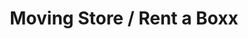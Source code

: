 ---
title: "Moving Store / Rent a Boxx"
url: /toronto/moving-store-rent-a-boxx/
shop: Eisenwaren
---
